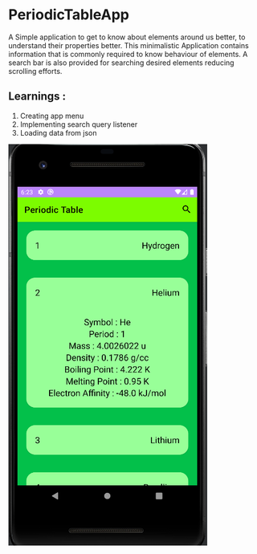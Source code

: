 # PeriodicTableApp

A Simple application to get to know about elements around us better, to understand their properties better.
This minimalistic Application contains information that is commonly required to know behaviour of elements.
A search bar is also provided for searching desired elements reducing scrolling efforts.


## Learnings :
1. Creating app menu
2. Implementing search query listener
3. Loading data from json

![Periodic Table App](https://github.com/AnuragProg/PeriodicTableApp/blob/master/screenshots/Details.png)
